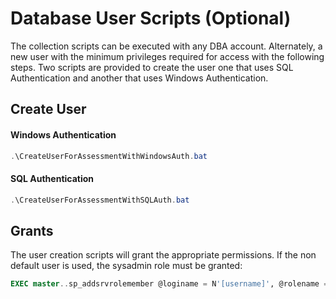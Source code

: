# Database User Scripts (Optional)

The collection scripts can be executed with any DBA account. Alternately, a new user with the minimum privileges required for access with the following steps.  Two scripts are provided to create the user one that uses SQL Authentication and another that uses Windows Authentication.

## Create User

#### Windows Authentication

```powershell
.\CreateUserForAssessmentWithWindowsAuth.bat
```

#### SQL Authentication

```powershell
.\CreateUserForAssessmentWithSQLAuth.bat
```

## Grants
The user creation scripts will grant the appropriate permissions.  If the non default user is used, the sysadmin role must be granted:

```sql
EXEC master..sp_addsrvrolemember @loginame = N'[username]', @rolename = N'sysadmin'
```
